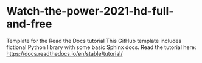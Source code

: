 # Watch-the-power-2021-hd-full-and-free
Template for the Read the Docs tutorial This GitHub template includes fictional Python library with some basic Sphinx docs.  Read the tutorial here:  https://docs.readthedocs.io/en/stable/tutorial/
